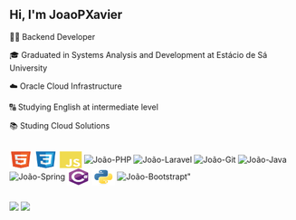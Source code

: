## Hi, I'm JoaoPXavier

👨‍💻 Backend Developer

🎓 Graduated in Systems Analysis and Development at Estácio de Sá University

☁️ Oracle Cloud Infrastructure

🔠 Studying English at intermediate level

📚 Studing Cloud Solutions

<div style="display: inline_block"><br>
 <img align="center" alt="João-HTML" height="30" width="40" src="https://raw.githubusercontent.com/devicons/devicon/master/icons/html5/html5-original.svg">
  <img align="center" alt="João-CSS" height="30" width="40" src="https://raw.githubusercontent.com/devicons/devicon/master/icons/css3/css3-original.svg">
  <img align="center" alt="João-Js" height="30" width="40" src="https://raw.githubusercontent.com/devicons/devicon/master/icons/javascript/javascript-plain.svg">
 <img align="center" alt="João-PHP" height="30" width="40" src="https://img.shields.io/badge/PHP-777BB4?style=for-the-badge&logo=php&logoColor=white">
<img align="center" alt="João-Laravel" height="30" width="40" src="https://img.shields.io/badge/Laravel-FF2D20?style=for-the-badge&logo=laravel&logoColor=white">
<img align="center" alt="João-Git" height="30" width="40" src="https://cdn.jsdelivr.net/gh/devicons/devicon@latest/icons/git/git-original.svg">
<img align="center" alt="João-Java" height="30" width="40" src="https://cdn.jsdelivr.net/gh/devicons/devicon@latest/icons/java/java-original-wordmark.svg">
<img align="center" alt="João-Spring" height="30" width="40" src="https://img.shields.io/badge/Spring-6DB33F?style=for-the-badge&logo=spring&logoColor=white">
  <img align="center" alt="João-Csharp" height="30" width="40" src="https://raw.githubusercontent.com/devicons/devicon/master/icons/csharp/csharp-original.svg">
  <img align="center" alt="João-Python" height="30" width="40" src="https://raw.githubusercontent.com/devicons/devicon/master/icons/python/python-original.svg">
  <img align="center" alt=João-Bootstrapt" height="30" width="40" src="https://img.shields.io/badge/Bootstrap-563D7C?style=for-the-badge&logo=bootstrap&logoColor=white">
</div>

  ##
 
<div> 
  <a href = "j.victorxavier@outlookcom"><img src="https://img.shields.io/badge/-Gmail-%23333?style=for-the-badge&logo=gmail&logoColor=white" target="_blank"></a>
  <a href="https://www.linkedin.com/in/jo%C3%A3o-pereira-xavier" target="_blank"><img src="https://img.shields.io/badge/-LinkedIn-%230077B5?style=for-the-badge&logo=linkedin&logoColor=white" target="_blank"></a> 
</div>
